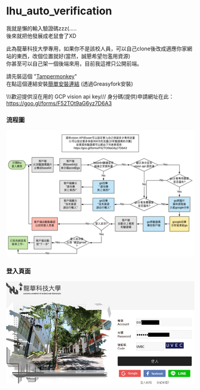 # lhu_auto_verification
我就是懶的輸入驗證碼zzz(.....    
後來就把他發展成老鼠會了XD    

此為龍華科技大學專用，如果你不是該校人員，可以自己clone後改成適應你家網站的東西，改個位置就好(當然，誠懇希望勿濫用資源)    
你甚至可以自己架一個後端來用，目前我這裡只公開前端。    

    
請先裝這個 "[Tampermonkey](http://tampermonkey.net/)"     
在點這個連結安裝[簡單安裝連結](https://greasyfork.org/zh-TW/scripts/39780-auto-verification) (透過Greasyfork安裝)    

\\\\\歡迎提供沒在用的 GCP vision api key///
身分碼(提供)申請網址在此：https://goo.gl/forms/F52TOt9aG6yz7D6A3    

### 流程圖
![Imgur](https://github.com/we684123/lhu_auto_verification/blob/master/lhu%E9%A9%97%E8%AD%89%E7%A2%BC88.png)    


### 登入頁面
![Imgur](https://github.com/we684123/lhu_auto_verification/blob/master/%E9%BE%8D%E8%8F%AF%E7%A7%91%E6%8A%80%E5%A4%A7%E5%AD%B8_%E8%B3%87%E8%A8%8A%E5%85%A5%E5%8F%A3%E7%B6%B2%E7%AB%99.jpg?raw=true)
